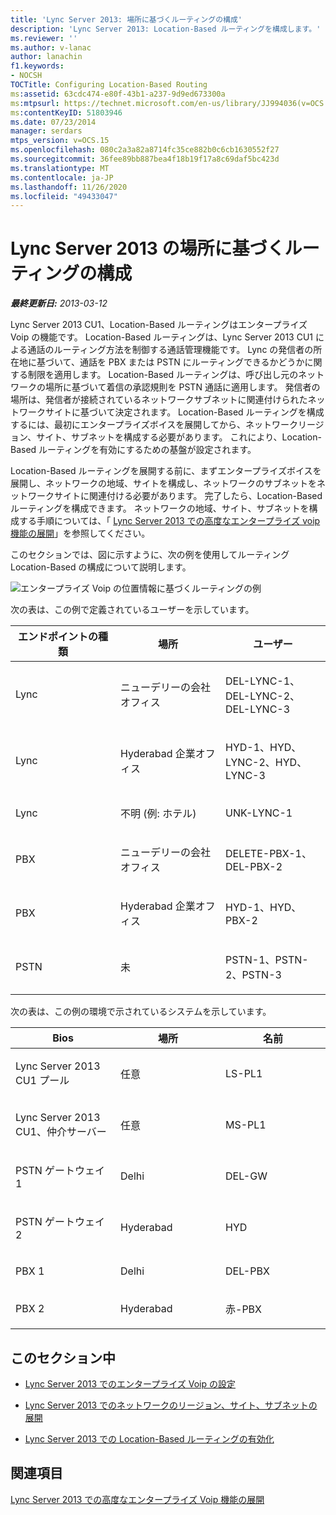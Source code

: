 ```yaml
---
title: 'Lync Server 2013: 場所に基づくルーティングの構成'
description: 'Lync Server 2013: Location-Based ルーティングを構成します。'
ms.reviewer: ''
ms.author: v-lanac
author: lanachin
f1.keywords:
- NOCSH
TOCTitle: Configuring Location-Based Routing
ms:assetid: 63cdc474-e80f-43b1-a237-9d9ed673300a
ms:mtpsurl: https://technet.microsoft.com/en-us/library/JJ994036(v=OCS.15)
ms:contentKeyID: 51803946
ms.date: 07/23/2014
manager: serdars
mtps_version: v=OCS.15
ms.openlocfilehash: 080c2a3a82a8714fc35ce882b0c6cb1630552f27
ms.sourcegitcommit: 36fee89bb887bea4f18b19f17a8c69daf5bc423d
ms.translationtype: MT
ms.contentlocale: ja-JP
ms.lasthandoff: 11/26/2020
ms.locfileid: "49433047"
---
```

# <a name="configuring-location-based-routing-in-lync-server-2013"></a>Lync Server 2013 の場所に基づくルーティングの構成

<div data-xmlns="http://www.w3.org/1999/xhtml">

<div class="topic" data-xmlns="http://www.w3.org/1999/xhtml" data-msxsl="urn:schemas-microsoft-com:xslt" data-cs="https://msdn.microsoft.com/">

<div data-asp="https://msdn2.microsoft.com/asp">



</div>

<div id="mainSection">

<div id="mainBody">

<span> </span>

_**最終更新日:** 2013-03-12_

Lync Server 2013 CU1、Location-Based ルーティングはエンタープライズ Voip の機能です。 Location-Based ルーティングは、Lync Server 2013 CU1 による通話のルーティング方法を制御する通話管理機能です。 Lync の発信者の所在地に基づいて、通話を PBX または PSTN にルーティングできるかどうかに関する制限を適用します。 Location-Based ルーティングは、呼び出し元のネットワークの場所に基づいて着信の承認規則を PSTN 通話に適用します。 発信者の場所は、発信者が接続されているネットワークサブネットに関連付けられたネットワークサイトに基づいて決定されます。 Location-Based ルーティングを構成するには、最初にエンタープライズボイスを展開してから、ネットワークリージョン、サイト、サブネットを構成する必要があります。 これにより、Location-Based ルーティングを有効にするための基盤が設定されます。

Location-Based ルーティングを展開する前に、まずエンタープライズボイスを展開し、ネットワークの地域、サイトを構成し、ネットワークのサブネットをネットワークサイトに関連付ける必要があります。 完了したら、Location-Based ルーティングを構成できます。 ネットワークの地域、サイト、サブネットを構成する手順については、「 [Lync Server 2013 での高度なエンタープライズ voip 機能の展開](lync-server-2013-deploying-advanced-enterprise-voice-features.md)」を参照してください。

このセクションでは、図に示すように、次の例を使用してルーティング Location-Based の構成について説明します。

![エンタープライズ Voip の位置情報に基づくルーティングの例](images/JJ994036.b6ef5afc-36ac-406f-8ec2-a87532b20612(OCS.15).png "エンタープライズ Voip の位置情報に基づくルーティングの例")

  
次の表は、この例で定義されているユーザーを示しています。


<table>
<colgroup>
<col style="width: 33%" />
<col style="width: 33%" />
<col style="width: 33%" />
</colgroup>
<thead>
<tr class="header">
<th>エンドポイントの種類</th>
<th>場所</th>
<th>ユーザー</th>
</tr>
</thead>
<tbody>
<tr class="odd">
<td><p>Lync</p></td>
<td><p>ニューデリーの会社オフィス</p></td>
<td><p>DEL-LYNC-1、DEL-LYNC-2、DEL-LYNC-3</p></td>
</tr>
<tr class="even">
<td><p>Lync</p></td>
<td><p>Hyderabad 企業オフィス</p></td>
<td><p>HYD-1、HYD、LYNC-2、HYD、LYNC-3</p></td>
</tr>
<tr class="odd">
<td><p>Lync</p></td>
<td><p>不明 (例: ホテル)</p></td>
<td><p>UNK-LYNC-1</p></td>
</tr>
<tr class="even">
<td><p>PBX</p></td>
<td><p>ニューデリーの会社オフィス</p></td>
<td><p>DELETE-PBX-1、DEL-PBX-2</p></td>
</tr>
<tr class="odd">
<td><p>PBX</p></td>
<td><p>Hyderabad 企業オフィス</p></td>
<td><p>HYD-1、HYD、PBX-2</p></td>
</tr>
<tr class="even">
<td><p>PSTN</p></td>
<td><p>未</p></td>
<td><p>PSTN-1、PSTN-2、PSTN-3</p></td>
</tr>
</tbody>
</table>

  

次の表は、この例の環境で示されているシステムを示しています。


<table>
<colgroup>
<col style="width: 33%" />
<col style="width: 33%" />
<col style="width: 33%" />
</colgroup>
<thead>
<tr class="header">
<th>Bios</th>
<th>場所</th>
<th>名前</th>
</tr>
</thead>
<tbody>
<tr class="odd">
<td><p>Lync Server 2013 CU1 プール</p></td>
<td><p>任意</p></td>
<td><p>LS-PL1</p></td>
</tr>
<tr class="even">
<td><p>Lync Server 2013 CU1、仲介サーバー</p></td>
<td><p>任意</p></td>
<td><p>MS-PL1</p></td>
</tr>
<tr class="odd">
<td><p>PSTN ゲートウェイ1</p></td>
<td><p>Delhi</p></td>
<td><p>DEL-GW</p></td>
</tr>
<tr class="even">
<td><p>PSTN ゲートウェイ2</p></td>
<td><p>Hyderabad</p></td>
<td><p>HYD</p></td>
</tr>
<tr class="odd">
<td><p>PBX 1</p></td>
<td><p>Delhi</p></td>
<td><p>DEL-PBX</p></td>
</tr>
<tr class="even">
<td><p>PBX 2</p></td>
<td><p>Hyderabad</p></td>
<td><p>赤-PBX</p></td>
</tr>
</tbody>
</table>


<div>

## <a name="in-this-section"></a>このセクション中

  - [Lync Server 2013 でのエンタープライズ Voip の設定](lync-server-2013-configuring-enterprise-voice.md)

  - [Lync Server 2013 でのネットワークのリージョン、サイト、サブネットの展開](lync-server-2013-deploying-network-regions-sites-and-subnets.md)

  - [Lync Server 2013 での Location-Based ルーティングの有効化](lync-server-2013-enabling-location-based-routing.md)

</div>

<div>

## <a name="see-also"></a>関連項目


[Lync Server 2013 での高度なエンタープライズ Voip 機能の展開](lync-server-2013-deploying-advanced-enterprise-voice-features.md)  
  

</div>

</div>

<span> </span>

</div>

</div>

</div>

